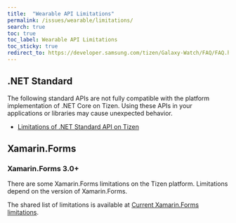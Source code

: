 ```yaml
---
title:  "Wearable API Limitations"
permalink: /issues/wearable/limitations/
search: true
toc: true
toc_label: Wearable API Limitations
toc_sticky: true
redirect_to: https://developer.samsung.com/tizen/Galaxy-Watch/FAQ/FAQ.html
---
```


## .NET Standard

The following standard APIs are not fully compatible with the platform implementation of .NET Core on Tizen. Using these APIs in your applications or libraries may cause unexpected behavior.

- [Limitations of .NET Standard API on Tizen](https://developer.tizen.org/development/api-reference/.net-application/limitations-.net-standard-api-on-tizen)

## Xamarin.Forms
### Xamarin.Forms 3.0+

There are some Xamarin.Forms limitations on the Tizen platform. Limitations depend on the version of Xamarin.Forms.

The shared list of limitations is available at [Current Xamarin.Forms limitations](https://developer.tizen.org/development/api-reference/.net-application/current-xamarin.forms-limitations).
